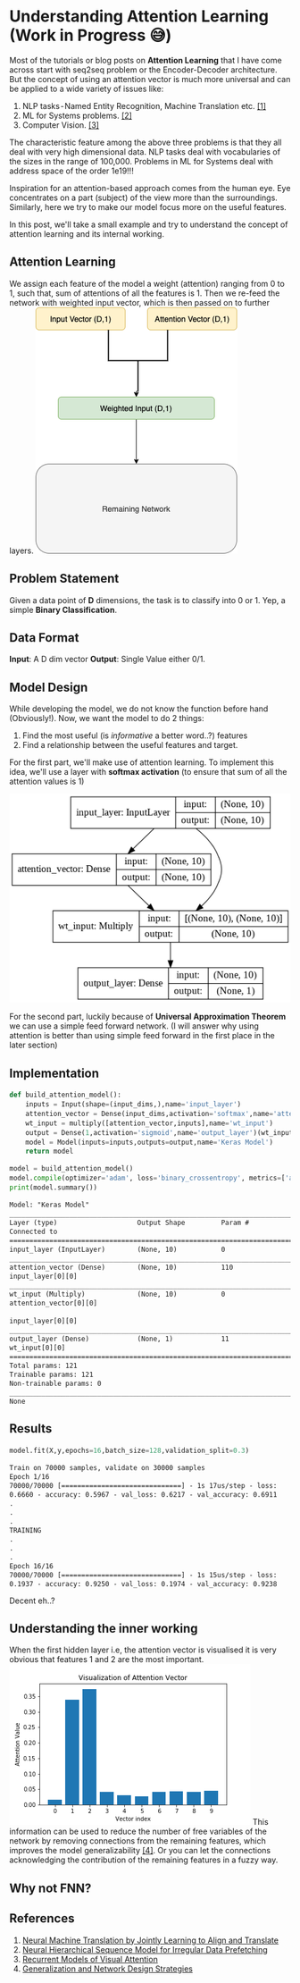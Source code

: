 # Understanding Attention Learning (Work in Progress :sweat_smile:)

Most of the tutorials or blog posts on **Attention Learning** that I have come across start with seq2seq problem or the Encoder-Decoder architecture. But the concept of using an attention vector is much more universal and can be applied to a wide variety of issues like:
1. NLP tasks - Named Entity Recognition, Machine Translation etc. [[1]](#references)
2. ML for Systems problems. [[2]](#references)
3. Computer Vision. [[3]](#references)

The characteristic feature among the above three problems is that they all deal with very high dimensional data. NLP tasks deal with vocabularies of the sizes in the range of 100,000. Problems in ML for Systems deal with address space of the order 1e19!!!

Inspiration for an attention-based approach comes from the human eye. Eye concentrates on a part (subject) of the view more than the surroundings. Similarly, here we try to make our model focus more on the useful features.

In this post, we'll take a small example and try to understand the concept of attention learning and its internal working.

## Attention Learning
We assign each feature of the model a weight (attention) ranging from 0 to 1, such that, sum of attentions of all the features is 1. Then we re-feed the network with weighted input vector, which is then passed on to further layers.
![](/images/2020-02-09/attention_diagram.png "Attention Working")

## Problem Statement
Given a data point of **D** dimensions, the task is to classify into 0 or 1. Yep, a simple **Binary Classification**.

## Data Format
**Input**: A D dim vector
**Output**: Single Value either 0/1.

## Model Design
While developing the model, we do not know the function before hand (Obviously!). Now, we want the model to do 2 things:
1. Find the most useful (is *informative* a better word..?) features
2. Find a relationship between the useful features and target.

For the first part, we'll make use of attention learning. To implement this idea, we'll use a layer with **softmax activation** (to ensure that sum of all the attention values is 1)

![](/images/2020-02-09/model_design.png "Model Design")

For the second part, luckily because of **Universal Approximation Theorem** we can use a simple feed forward network. (I will answer why using attention is better than using simple feed forward in the first place in the later section)

## Implementation
```python
def build_attention_model():
    inputs = Input(shape=(input_dims,),name='input_layer')
    attention_vector = Dense(input_dims,activation='softmax',name='attention_vector')(inputs)
    wt_input = multiply([attention_vector,inputs],name='wt_input')
    output = Dense(1,activation='sigmoid',name='output_layer')(wt_input)
    model = Model(inputs=inputs,outputs=output,name='Keras Model')
    return model
```

```python
model = build_attention_model()
model.compile(optimizer='adam', loss='binary_crossentropy', metrics=['accuracy'])
print(model.summary())
```

    Model: "Keras Model"
    __________________________________________________________________________________________________
    Layer (type)                    Output Shape         Param #     Connected to                     
    ==================================================================================================
    input_layer (InputLayer)        (None, 10)           0                                            
    __________________________________________________________________________________________________
    attention_vector (Dense)        (None, 10)           110         input_layer[0][0]                
    __________________________________________________________________________________________________
    wt_input (Multiply)             (None, 10)           0           attention_vector[0][0]           
                                                                     input_layer[0][0]                
    __________________________________________________________________________________________________
    output_layer (Dense)            (None, 1)            11          wt_input[0][0]                   
    ==================================================================================================
    Total params: 121
    Trainable params: 121
    Non-trainable params: 0
    __________________________________________________________________________________________________
    None

## Results
```python
model.fit(X,y,epochs=16,batch_size=128,validation_split=0.3)
```

    Train on 70000 samples, validate on 30000 samples
    Epoch 1/16
    70000/70000 [==============================] - 1s 17us/step - loss: 0.6660 - accuracy: 0.5967 - val_loss: 0.6217 - val_accuracy: 0.6911
    .
    .
    .
    TRAINING
    .
    .
    .
    Epoch 16/16
    70000/70000 [==============================] - 1s 15us/step - loss: 0.1937 - accuracy: 0.9250 - val_loss: 0.1974 - val_accuracy: 0.9238

Decent eh..?

## Understanding the inner working
When the first hidden layer i.e, the attention vector is visualised it is very obvious that  features 1 and 2 are the most important.
![](/images/2020-02-09/viz_attention_model.png "Attention Vector")
This information can be used to reduce the number of free variables of the network by removing connections from the remaining features, which improves the model generalizability [[4]](#references). Or you can let the connections acknowledging the contribution of the remaining features in a fuzzy way.

## Why not FNN?


## References
1. [Neural Machine Translation by Jointly Learning to Align and Translate](https://arxiv.org/abs/1409.0473)
2. [Neural Hierarchical Sequence Model for Irregular Data Prefetching](https://www.cs.utexas.edu/~akanksha/neural_hierarchical_shi_2019.pdf)
3. [Recurrent Models of Visual Attention](https://arxiv.org/abs/1406.6247)
4. [Generalization and Network Design Strategies](http://yann.lecun.com/exdb/publis/pdf/lecun-89.pdf)